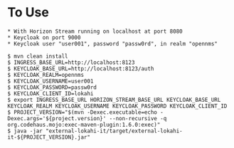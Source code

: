 # To Use

    * With Horizon Stream running on localhost at port 8080
    * Keycloak on port 9000
    * Keycloak user "user001", password "passw0rd", in realm "opennms"

    $ mvn clean install
    $ INGRESS_BASE_URL=http://localhost:8123
    $ KEYCLOAK_BASE_URL=http://localhost:8123/auth
    $ KEYCLOAK_REALM=opennms
    $ KEYCLOAK_USERNAME=user001
    $ KEYCLOAK_PASSWORD=passw0rd
    $ KEYCLOAK_CLIENT_ID=lokahi
    $ export INGRESS_BASE_URL HORIZON_STREAM_BASE_URL KEYCLOAK_BASE_URL KEYCLOAK_REALM KEYCLOAK_USERNAME KEYCLOAK_PASSWORD KEYCLOAK_CLIENT_ID
    $ PROJECT_VERSION="$(mvn -Dexec.executable=echo -Dexec.args='${project.version}' --non-recursive -q org.codehaus.mojo:exec-maven-plugin:1.6.0:exec)"
    $ java -jar "external-lokahi-it/target/external-lokahi-it-${PROJECT_VERSION}.jar"

